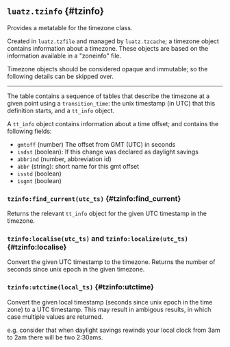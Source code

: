 ## `luatz.tzinfo` <!-- --> {#tzinfo}

Provides a metatable for the timezone class.

Created in `luatz.tzfile` and managed by `luatz.tzcache`;
a timezone object contains information about a timezone.
These objects are based on the information available in a "zoneinfo" file.

Timezone objects should be considered opaque and immutable;
so the following details can be skipped over.

------------------------------------------------------------------------------

The table contains a sequence of tables that describe the timezone at a given point
using a `transition_time`: the unix timestamp (in UTC) that this definition starts, and
a `tt_info` object.

A `tt_info` object contains information about a time offset;
and contains the following fields:

  - `gmtoff` (number) The offset from GMT (UTC) in seconds
  - `isdst` (boolean): If this change was declared as daylight savings
  - `abbrind` (number, abbreviation id)
  - `abbr` (string): short name for this gmt offset
  - `isstd` (boolean)
  - `isgmt` (boolean)


### `tzinfo:find_current(utc_ts)` <!-- --> {#tzinfo:find_current}

Returns the relevant `tt_info` object for the given UTC timestamp in the timezone.


### `tzinfo:localise(utc_ts)` and `tzinfo:localize(utc_ts)` <!-- --> {#tzinfo:localise}

Convert the given UTC timestamp to the timezone.
Returns the number of seconds since unix epoch in the given timezone.


### `tzinfo:utctime(local_ts)` <!-- --> {#tzinfo:utctime}

Convert the given local timestamp (seconds since unix epoch in the time zone) to a UTC timestamp.
This may result in ambigous results, in which case multiple values are returned.

e.g. consider that when daylight savings rewinds your local clock from 3am to 2am there will be two 2:30ams.
